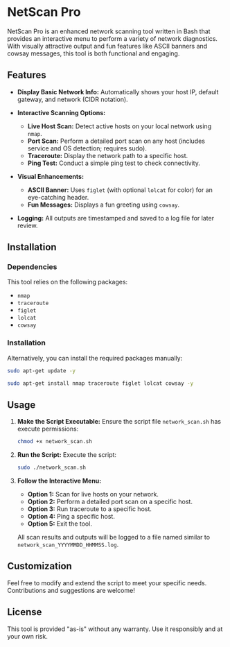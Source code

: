 # NetScan Pro

NetScan Pro is an enhanced network scanning tool written in Bash that provides an interactive menu to perform a variety of network diagnostics. With visually attractive output and fun features like ASCII banners and cowsay messages, this tool is both functional and engaging.

## Features

- **Display Basic Network Info:**
  Automatically shows your host IP, default gateway, and network (CIDR notation).

- **Interactive Scanning Options:**
  - **Live Host Scan:** Detect active hosts on your local network using `nmap`.
  - **Port Scan:** Perform a detailed port scan on any host (includes service and OS detection; requires sudo).
  - **Traceroute:** Display the network path to a specific host.
  - **Ping Test:** Conduct a simple ping test to check connectivity.

- **Visual Enhancements:**
  - **ASCII Banner:** Uses `figlet` (with optional `lolcat` for color) for an eye-catching header.
  - **Fun Messages:** Displays a fun greeting using `cowsay`.

- **Logging:**
  All outputs are timestamped and saved to a log file for later review.

## Installation

### Dependencies

This tool relies on the following packages:

- `nmap`
- `traceroute`
- `figlet`
- `lolcat`
- `cowsay`

### Installation

Alternatively, you can install the required packages manually:
```bash
sudo apt-get update -y
```
```bash
sudo apt-get install nmap traceroute figlet lolcat cowsay -y
```

## Usage

1. **Make the Script Executable:**
   Ensure the script file `network_scan.sh` has execute permissions:
   ```bash
   chmod +x network_scan.sh
   ```

2. **Run the Script:**
   Execute the script:
   ```bash
   sudo ./network_scan.sh
   ```

3. **Follow the Interactive Menu:**
   - **Option 1:** Scan for live hosts on your network.
   - **Option 2:** Perform a detailed port scan on a specific host.
   - **Option 3:** Run traceroute to a specific host.
   - **Option 4:** Ping a specific host.
   - **Option 5:** Exit the tool.

   All scan results and outputs will be logged to a file named similar to `network_scan_YYYYMMDD_HHMMSS.log`.

## Customization

Feel free to modify and extend the script to meet your specific needs. Contributions and suggestions are welcome!

## License

This tool is provided "as-is" without any warranty. Use it responsibly and at your own risk.
